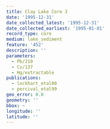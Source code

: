 ```yaml
---
title: Clay Lake Core 3
date: '1995-12-31'
date_collected_latest: '1995-12-31'
date_collected_earliest: '1995-01-01'
record_type: core
medium: lake_sediment
feature: '452'
description: ''
parameters:
  - Pb/210
  - Cs/137
  - Hg/extractable
publications:
  - lockhart_etal00
  - percival_etal99
geo_error: 0.0
geometry: ''
bbox: ~
longitude: ''
latitude: ''
---
```

